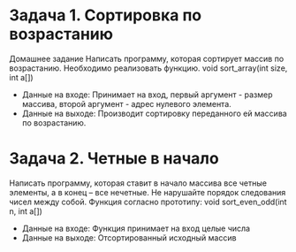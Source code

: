 # Задача 1. Сортировка по возрастанию
Домашнее задание
  Написать программу, которая сортирует массив по возрастанию. Необходимо реализовать функцию.
  void sort_array(int size, int a[])
  * Данные на входе: Принимает на вход, первый аргумент - размер массива, второй аргумент - адрес нулевого 
элемента.
  * Данные на выходе: Производит сортировку переданного ей массива по возрастанию. 
# Задача 2. Четные в начало
  Написать программу, которая ставит в начало массива все четные элементы, а в конец – все нечетные. Не 
  нарушайте порядок следования чисел между собой. Функция согласно прототипу:
  void sort_even_odd(int n, int a[])
  * Данные на входе: Функция принимает на вход целые числа 
  * Данные на выходе: Отсортированный исходный массив
